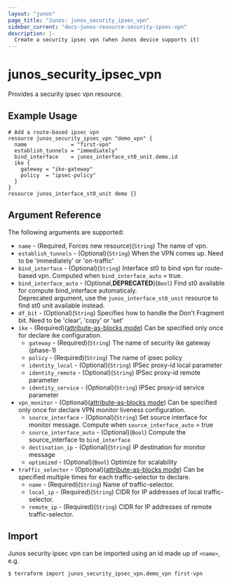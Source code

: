 ```yaml
---
layout: "junos"
page_title: "Junos: junos_security_ipsec_vpn"
sidebar_current: "docs-junos-resource-security-ipsec-vpn"
description: |-
  Create a security ipsec vpn (when Junos device supports it)
---
```


# junos_security_ipsec_vpn

Provides a security ipsec vpn resource.

## Example Usage

```hcl
# Add a route-based ipsec vpn
resource junos_security_ipsec_vpn "demo_vpn" {
  name              = "first-vpn"
  establish_tunnels = "immediately"
  bind_interface    = junos_interface_st0_unit.demo.id
  ike {
    gateway = "ike-gateway"
    policy  = "ipsec-policy"
  }
}
resource junos_interface_st0_unit demo {}
```

## Argument Reference

The following arguments are supported:

* `name` - (Required, Forces new resource)(`String`) The name of vpn.
* `establish_tunnels` - (Optional)(`String`) When the VPN comes up. Need to be 'immediately' or 'on-traffic'
* `bind_interface` - (Optional)(`String`) Interface st0 to bind vpn for route-based vpn. Computed when `bind_interface_auto` = true.
* `bind_interface_auto` - (Optional,**DEPRECATED**)(`Bool`) Find st0 available for compute bind_interface automaticaly.  
Deprecated argument, use the `junos_interface_st0_unit` resource to find st0 unit available instead.
* `df_bit` - (Optional)(`String`) Specifies how to handle the Don't Fragment bit. Need to be 'clear', 'copy' or 'set'
* `ike` - (Required)([attribute-as-blocks mode](https://www.terraform.io/docs/configuration/attr-as-blocks.html)) Can be specified only once for declare ike configuration.
  * `gateway` - (Required)(`String`) The name of security ike gateway (phase-1)
  * `policy` - (Required)(`String`) The name of ipsec policy
  * `identity_local` - (Optional)(`String`) IPSec proxy-id local parameter
  * `identity_remote` - (Optional)(`String`) IPSec proxy-id remote parameter
  * `identity_service` - (Optional)(`String`) IPSec proxy-id service parameter
* `vpn_monitor` - (Optional)([attribute-as-blocks mode](https://www.terraform.io/docs/configuration/attr-as-blocks.html)) Can be specified only once for declare VPN monitor liveness configuration.
  * `source_interface` - (Optional)(`String`) Set source interface for monitor message. Compute when `source_interface_auto` = true
  * `source_interface_auto` - (Optional)(`Bool`) Compute the source_interface to `bind_interface`
  * `destination_ip` - (Optional)(`String`) IP destination for monitor message
  * `optimized` - (Optional)(`Bool`) Optimize for scalability
* `traffic_selector` - (Optional)([attribute-as-blocks mode](https://www.terraform.io/docs/configuration/attr-as-blocks.html)) Can be specified multiple times for each traffic-selector to declare.
  * `name` - (Required)(`String`) Name of traffic-selector.
  * `local_ip` - (Required)(`String`) CIDR for IP addresses of local traffic-selector.
  * `remote_ip` - (Required)(`String`) CIDR for IP addresses of remote traffic-selector.

## Import

Junos security ipsec vpn can be imported using an id made up of `<name>`, e.g.

```
$ terraform import junos_security_ipsec_vpn.demo_vpn first-vpn
```
